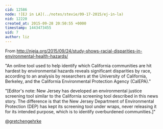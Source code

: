 ```yaml
---
cid: 12586
node: ![EJ in LA](../notes/stevie/09-17-2015/ej-in-la)
nid: 12220
created_at: 2015-09-28 20:50:55 +0000
timestamp: 1443473455
uid: 7
author: liz
---
```


From http://njeja.org/2015/09/24/study-shows-racial-disparities-in-environmental-health-hazards/

"An online tool used to help identify which California communities are hit hardest by environmental hazards reveals significant disparities by race, according to an analysis by researchers at the University of California, Berkeley, and the California Environmental Protection Agency (CalEPA)."

"[Editor's note: New Jersey has developed an environmental justice screening tool similar to the California screening tool described in this news story.  The difference is that the New Jersey Department of Environmental Protection (DEP) has kept its screening tool under wraps, never releasing it for its intended purpose, which is to identify overburdened communities.]"

[@gretchengehrke](/profile/gretchengehrke)